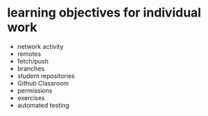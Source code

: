 # learning objectives for individual work

* network activity
* remotes
* fetch/push
* branches
* student repositories
* Github Classroom
* permissions
* exercises
* automated testing
